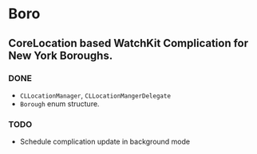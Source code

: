 #  Boro

## CoreLocation based WatchKit Complication for New York Boroughs.

### DONE

* `CLLocationManager`, `CLLocationMangerDelegate`
* `Borough` enum structure.

### TODO

* Schedule complication update in background mode

